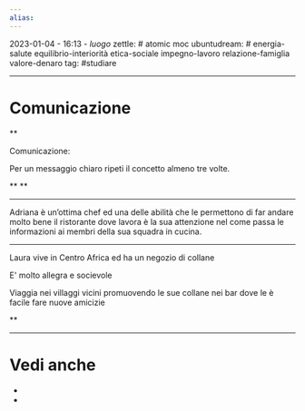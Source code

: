 ```yaml
---
alias: 
---
```

2023-01-04 - 16:13 - *luogo*
zettle: # atomic moc
ubuntudream: # energia-salute equilibrio-interiorità etica-sociale impegno-lavoro relazione-famiglia valore-denaro 
tag: #studiare

---
# Comunicazione

**

Comunicazione:

Per un messaggio chiaro ripeti il concetto almeno tre volte.

**
**  

---

Adriana è un’ottima chef ed una delle abilità che le permettono di far andare molto bene il ristorante dove lavora è la sua attenzione nel come passa le informazioni ai membri della sua squadra in cucina.

  
  

---

Laura vive in Centro Africa ed ha un negozio di collane

E' molto allegra e socievole

Viaggia nei villaggi vicini promuovendo le sue collane nei bar dove le è facile fare nuove amicizie

  
**


---
# Vedi anche
- 
- 
